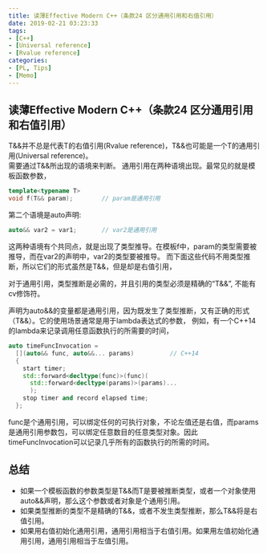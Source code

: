 ```yaml
---
title: 读薄Effective Modern C++（条款24 区分通用引用和右值引用）
date: 2019-02-21 03:23:33
tags:
- [C++]
- [Universal reference]
- [Rvalue reference]
categories:
- [PL, Tips]
- [Memo]
---
```


## 读薄Effective Modern C++（条款24 区分通用引用和右值引用）

T&&并不总是代表T的右值引用(Rvalue reference)，T&&也可能是一个T的通用引用(Universal reference)。    
需要通过T&&所出现的语境来判断。     通用引用在两种语境出现。最常见的就是模板函数参数，
```cpp
template<typename T>
void f(T&& param);        // param是通用引用
```
第二个语境是auto声明:
```cpp
auto&& var2 = var1;       // var2是通用引用
```
这两种语境有个共同点，就是出现了类型推导。在模板f中，param的类型需要被推导，而在var2的声明中，var2的类型要被推导。
而下面这些代码不用类型推断，所以它们的形式虽然是T&&，但是却是右值引用，

对于通用引用，类型推断是必需的，并且引用的类型必须是精确的“T&&”, 不能有cv修饰符。

声明为auto&&的变量都是通用引用，因为既发生了类型推断，又有正确的形式（T&&）。它的使用场景通常是用于lambda表达式的参数，
例如，有一个C++14的lambda来记录调用任意函数执行的所需要的时间，
```cpp
auto timeFuncInvocation = 
  [](auto&& func, auto&&... params)          // C++14
  {
    start timer;
    std::forward<decltype(func)>(func)(
      std::forward<decltype(params)>(params)...
      );
    stop timer and record elapsed time;
  };
```
func是个通用引用，可以绑定任何的可执行对象，不论左值还是右值，而params是通用引用参数包，可以绑定任意数目的任意类型对象。因此timeFuncInvocation可以记录几乎所有的函数执行的所需的时间。

## 总结
- 如果一个模板函数的参数类型是T&&而T是要被推断类型，或者一个对象使用auto&&声明，那么这个参数或者对象是个通用引用。
- 如果类型推断的类型不是精确的T&&，或者不发生类型推断，那么T&&将是右值引用。
- 如果用右值初始化通用引用，通用引用相当于右值引用。如果用左值初始化通用引用，通用引用相当于左值引用。